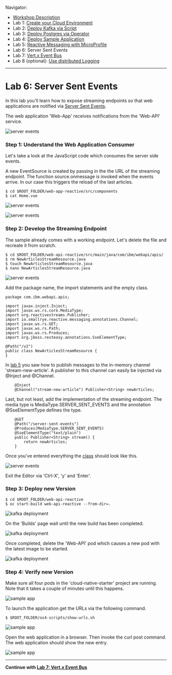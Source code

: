 Navigator:
* [Workshop Description](https://nheidloff.github.io/workshop-quarkus-openshift-reactive-messaging/)
* Lab 1: [Create your Cloud Environment](lab1.md)
* Lab 2: [Deploy Kafka via Script](lab2.md)
* Lab 3: [Deploy Postgres via Operator](lab3.md)
* Lab 4: [Deploy Sample Application](lab4.md)
* Lab 5: [Reactive Messaging with MicroProfile](lab5.md)
* Lab 6: Server Sent Events
* Lab 7: [Vert.x Event Bus](lab7.md)
* Lab 8 (optional): [Use distributed Logging](lab8.md)

---

# Lab 6: Server Sent Events

In this lab you'll learn how to expose streaming endpoints so that web applications are notified via [Server Sent Events](https://developer.mozilla.org/en-US/docs/Web/API/Server-sent_events/Using_server-sent_events). 

The web application 'Web-App' receives notifications from the 'Web-API' service.

![server events](../images/server-sent-events1.png)

### Step 1: Understand the Web Application Consumer

Let's take a look at the JavaScript code which consumes the server side events.

A new EventSource is created by passing in the the URL of the streaming endpoint. The function source.onmessage is invoked when the events arrive. In our case this triggers the reload of the last articles.

```
$ cd $ROOT_FOLDER/web-app-reactive/src/components
$ cat Home.vue
```

![server events](../images/server-sent-events2a.png)

![server events](../images/server-sent-events2b.png)

### Step 2: Develop the Streaming Endpoint

The sample already comes with a working endpoint. Let's delete the file and recreate it from scratch.

```
$ cd $ROOT_FOLDER/web-api-reactive/src/main/java/com/ibm/webapi/apis/ 
$ rm NewArticlesStreamResource.java
$ touch NewArticlesStreamResource.java
$ nano NewArticlesStreamResource.java
```

![server events](../images/server-sent-events3.png)

Add the package name, the import statements and the empty class.

```
package com.ibm.webapi.apis;

import javax.inject.Inject;
import javax.ws.rs.core.MediaType;
import org.reactivestreams.Publisher;
import io.smallrye.reactive.messaging.annotations.Channel;
import javax.ws.rs.GET;
import javax.ws.rs.Path;
import javax.ws.rs.Produces;
import org.jboss.resteasy.annotations.SseElementType;

@Path("/v2")
public class NewArticlesStreamResource {
}
```

In [lab 5](lab5.md) you saw how to publish messages to the in-memory channel 'stream-new-article'. A publisher to this channel can easily be injected via @Inject and @Channel. 

```
    @Inject
    @Channel("stream-new-article") Publisher<String> newArticles;
```

Last, but not least, add the implementation of the streaming endpoint. The media type is MediaType.SERVER_SENT_EVENTS and the annotation @SseElementType defines the type.

```
    @GET
    @Path("/server-sent-events")
    @Produces(MediaType.SERVER_SENT_EVENTS) 
    @SseElementType("text/plain") 
    public Publisher<String> stream() { 
        return newArticles;
    }
```

Once you've entered everything the [class](https://github.com/IBM/cloud-native-starter/blob/master/reactive/web-api-reactive/src/main/java/com/ibm/webapi/apis/NewArticlesStreamResource.java) should look like this.

![server events](../images/server-sent-events4.png)

Exit the Editor via 'Ctrl-X', 'y' and 'Enter'.

### Step 3: Deploy new Version

```
$ cd $ROOT_FOLDER/web-api-reactive
$ oc start-build web-api-reactive --from-dir=.
```

![kafka deployment](../images/microprofile-kafka5.png)

On the 'Builds' page wait until the new build has been completed.

![kafka deployment](../images/microprofile-kafka6.png)

Once completed, delete the 'Web-API' pod which causes a new pod with the latest image to be started.

![kafka deployment](../images/microprofile-kafka7.png)

### Step 4: Verify new Version

Make sure all four pods in the 'cloud-native-starter' project are running. Note that it takes a couple of minutes until this happens.

![sample app](../images/verify-app1.png)

To launch the application get the URLs via the following command.

```
$ $ROOT_FOLDER/os4-scripts/show-urls.sh
```

![sample app](../images/verify-app5.png)

Open the web application in a browser. Then invoke the curl post command. The web application should show the new entry.

![sample app](../images/verify-app6.png)

---

__Continue with [Lab 7: Vert.x Event Bus](lab7.md)__
